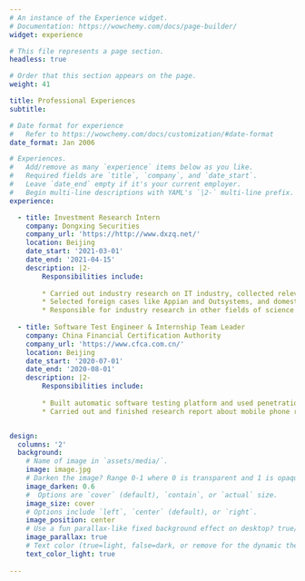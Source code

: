 ```yaml
---
# An instance of the Experience widget.
# Documentation: https://wowchemy.com/docs/page-builder/
widget: experience

# This file represents a page section.
headless: true

# Order that this section appears on the page.
weight: 41

title: Professional Experiences
subtitle: 

# Date format for experience
#   Refer to https://wowchemy.com/docs/customization/#date-format
date_format: Jan 2006

# Experiences.
#   Add/remove as many `experience` items below as you like.
#   Required fields are `title`, `company`, and `date_start`.
#   Leave `date_end` empty if it's your current employer.
#   Begin multi-line descriptions with YAML's `|2-` multi-line prefix.
experience:

  - title: Investment Research Intern
    company: Dongxing Securities 
    company_url: 'https://http://www.dxzq.net/'
    location: Beijing
    date_start: '2021-03-01'
    date_end: '2021-04-15'
    description: |2-
        Responsibilities include:
        
        * Carried out industry research on IT industry, collected relevant materials and data, analyzed the characteristics of low code platform, business model evolution, and market development trend;
        * Selected foreign cases like Appian and Outsystems, and domestic cases like Huawei, Jin Hyundai and Tianyang Technology, investigated the companies and products, sorted out their R&D history, gave investment suggestions, suggested potential risks, and completed a research report on the low-code platform;
        * Responsible for industry research in other fields of science and technology investment.
  
  - title: Software Test Engineer & Internship Team Leader
    company: China Financial Certification Authority
    company_url: 'https://www.cfca.com.cn/'
    location: Beijing
    date_start: '2020-07-01'
    date_end: '2020-08-01'
    description: |2-
        Responsibilities include:
        
        * Built automatic software testing platform and used penetration testing method to test mobile app software;
        * Carried out and finished research report about mobile phone resolution based on Srez neural network


design:
  columns: '2'
  background:
    # Name of image in `assets/media/`.
    image: image.jpg
    # Darken the image? Range 0-1 where 0 is transparent and 1 is opaque.
    image_darken: 0.6
    #  Options are `cover` (default), `contain`, or `actual` size.
    image_size: cover
    # Options include `left`, `center` (default), or `right`.
    image_position: center
    # Use a fun parallax-like fixed background effect on desktop? true/false
    image_parallax: true
    # Text color (true=light, false=dark, or remove for the dynamic theme color).
    text_color_light: true
  
---
```


